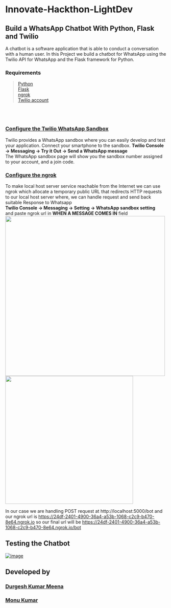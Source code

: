 # **Innovate-Hackthon-LightDev**

 ## Build a WhatsApp Chatbot With Python, Flask and Twilio
A chatbot is a software application that is able to conduct a conversation with a human user.
In this Project we build a chatbot for WhatsApp using the Twilio API for WhatsApp and the Flask framework for Python.

 ### Requirements
  >[Python](https://python.org/) <br>
  >[Flask](https://www.palletsprojects.com/p/flask/) <br>
  >[ngrok](https://ngrok.com/) <br>
  >[Twilio account](https://www.twilio.com/console/)

  <br><br>

  ### [Configure the Twilio WhatsApp Sandbox](https://console.twilio.com/us1/develop/sms/try-it-out/whatsapp-learn)
  
  Twilio provides a WhatsApp sandbox where you can easily develop and test your application.
  Connect your smartphone to the sandbox. 
  **Twilio Console -> Messaging -> Try it Out -> Send a WhatsApp message** <br>
  The WhatsApp sandbox page will show you the sandbox number assigned to your account, and a join code.

  ### [Configure the ngrok](https://console.twilio.com/us1/develop/sms/settings/whatsapp-sandbo)
  To make local host server service reachable from the Internet we can use ngrok which allocate a temporary public URL that redirects HTTP requests to our local host server         where,  we can handle request and send back suitable Response to Whatsapp <br>
  **Twilio Console -> Messaging -> Setting -> WhatsApp sandbox setting** <br>
  and paste ngrok url in **WHEN A MESSAGE COMES IN** field <br>
  <img src="https://user-images.githubusercontent.com/58581435/136695017-1bf41505-36f6-4d8b-ae26-896489e1e243.png" width="500px" /> 
  <img src="https://user-images.githubusercontent.com/58581435/136695143-9a82b28c-6faa-496f-931c-26f1befc038d.png" width="400px"/> <br>
  
  In our case we are handling POST request at http://localhost:5000/bot and our ngrok url is https://24df-2401-4900-36a4-a53b-1068-c2c9-b470-8e64.ngrok.io so our final url      will be https://24df-2401-4900-36a4-a53b-1068-c2c9-b470-8e64.ngrok.io/bot

  ## Testing the Chatbot
  

  [![image](https://user-images.githubusercontent.com/58581435/136696066-a88ed16e-ce7b-4257-a103-d1b9286752d1.png)](https://www.youtube.com/embed/gjhB32nL5Nw)
  
  
  
  ## Developed by
  
  ### [Durgesh Kumar Meena](https://github.com/durgeshmeena/) <br>
  ### [Monu Kumar](https://github.com/MonuKumar1)
  
  
